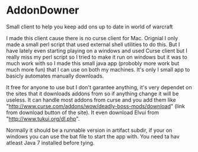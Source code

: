 # AddonDowner
Small client to help you keep add ons up to date in world of warcraft

I made this client cause there is no curse client for Mac. Orignial I only made a small perl script that used external shell utilities to do this. But I have lately even starting playing on a windows and used Curse client but I really miss my perl script so I tried to make it run on windows but it was to much work with so I made this small java app (probobly more work but much more fun) that I can use on both my machines. It's only I small app to basicly automates manually downloads. 

It free for anyone to use but I don't garantee anything, it's very dependet on the sites that it downloads addons from so if anything change it will be useless. It can handle most addons from curse and you add them like "http://www.curse.com/addons/wow/deadly-boss-mods/download" (link from download button of the site). It even download Elvui from "http://www.tukui.org/dl.php".

Normally it should be a runnable version in artifact subdir, if your on windows you can use the bat file to start the app with. You need ta hav atleast Java 7 installed before tying.
